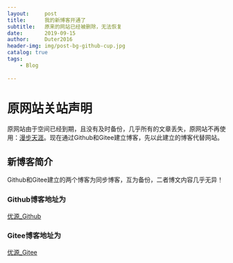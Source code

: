 ```yaml
---
layout:     post
title:      我的新博客开通了
subtitle:   原来的网站已经被删除，无法恢复
date:       2019-09-15
author:     Duter2016
header-img: img/post-bg-github-cup.jpg
catalog: true
tags:
    - Blog
    
--- 
```


# 原网站关站声明
 原网站由于空间已经到期，且没有及时备份，几乎所有的文章丢失，原网站不再使用：[漫步天涯](http://lihuiyuan.summerhost.info/)。现在通过Github和Gitee建立博客，先以此建立的博客代替网站。

## 新博客简介
Github和Gitee建立的两个博客为同步博客，互为备份，二者博文内容几乎无异！
### Github博客地址为
[优源_Github](https://duter2016.github.io)
### Gitee博客地址为
[优源_Gitee](https://duter2016.gitee.io)
